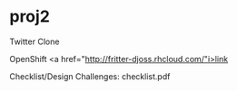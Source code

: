 proj2
=====

Twitter Clone

OpenShift <a href="http://fritter-djoss.rhcloud.com/"i>link</a>

Checklist/Design Challenges: checklist.pdf
